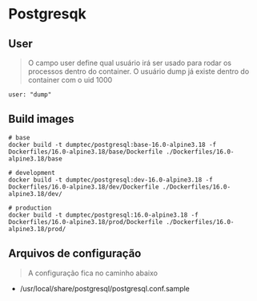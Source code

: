 # Postgresqk

## User

> O campo user define qual usuário irá ser usado para rodar os processos
> dentro do container. O usuário dump já existe dentro do container com o uid 1000

```shell
user: "dump"
```

## Build images

```shell
# base
docker build -t dumptec/postgresql:base-16.0-alpine3.18 -f Dockerfiles/16.0-alpine3.18/base/Dockerfile ./Dockerfiles/16.0-alpine3.18/base

# development
docker build -t dumptec/postgresql:dev-16.0-alpine3.18 -f Dockerfiles/16.0-alpine3.18/dev/Dockerfile ./Dockerfiles/16.0-alpine3.18/dev/

# production
docker build -t dumptec/postgresql:16.0-alpine3.18 -f Dockerfiles/16.0-alpine3.18/prod/Dockerfile ./Dockerfiles/16.0-alpine3.18/prod/

```

## Arquivos de configuração

> A configuração fica no caminho abaixo

* /usr/local/share/postgresql/postgresql.conf.sample
